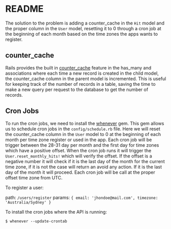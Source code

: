 # README

The solution to the problem is adding a counter_cache in the `Hit` model and the proper column in the `User` model, resetting it to 0 through a cron job at the beginning of each month based on the time zones the apps wants to register.

## counter_cache

Rails provides the built in [counter_cache](https://guides.rubyonrails.org/association_basics.html#options-for-has-many-counter-cache) feature in the has_many and associations where each time a new record is created in the child model, the counter_cache column in the parent model is incremented. This is useful for keeping track of the number of records in a table, saving the time to make a new query per request to the database to get the number of records.

## Cron Jobs

To run the cron jobs, we need to install the [whenever](https://github.com/javan/whenever) gem. This gem allows us to schedule cron jobs in the ```config/schedule.rb``` file. Here we will reset the counter_cache column in the ```User``` model to 0 at the beginning of each month per time zone register or used in the app. Each cron job will be trigger between the 28-31 day per month and the first day for time zones which have a positive offset. When the cron job runs it will trigger the `User.reset_monthly_hits!` which will verify the offset. If the offset is  a negative number it will check if it is the last day of the month for the current time zone, if it is not the case will return an avoid any action. If it is the last day of the month it will proceed. Each cron job will be call at the proper offset time zone from UTC.

To register a user:

path: ```/users/register```
params: ```{ email: 'jhondoe@mail.com', timezone: 'Australia/Sydney' }```

To install the cron jobs where the API is running:

```
$ whenever --update-crontab
```